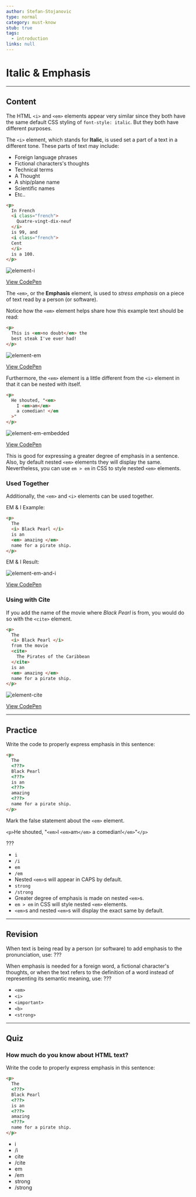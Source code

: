```yaml
---
author: Stefan-Stojanovic
type: normal
category: must-know
stub: true
tags:
  - introduction
links: null
---
```


# Italic & Emphasis


---

## Content

The HTML `<i>` and `<em>` elements appear very similar since they both have the same default CSS styling of `font-style: italic`. But they both have different purposes.

The `<i>` element, which stands for **Italic**, is used set a part of a text in a different tone. These parts of text may include:

- Foreign language phrases
- Fictional characters's thoughts
- Technical terms
- A Thought
- A ship/plane name
- Scientific names
- Etc..

```html
<p>
  In French
  <i class="french">
    Quatre-vingt-dix-neuf
  </i>
  is 99, and
  <i class="french">
  Cent
  </i>
  is a 100.
</p>
```

![element-i](https://img.enkipro.com/aaca1a40714529182438865cc92394a1.png)

[View CodePen](https://codepen.io/enkidevs/pen/MBJwMp)

The `<em>`, or the **Emphasis** element, is used to *stress emphasis* on a piece of text read by a person (or software).

Notice how the `<em>` element helps share how this example text should be read:

```html
<p>
  This is <em>no doubt</em> the
  best steak I've ever had!
</p>
```

![element-em](https://img.enkipro.com/6a585d9da53c624b03225ec7a33fb093.png)

[View CodePen](https://codepen.io/enkidevs/pen/NBdGKG)

Furthermore, the `<em>` element is a little different from the `<i>` element in that it can be nested with itself.

```html
<p>
  He shouted, "<em>
    I <em>am</em>
    a comedian! </em
  >"
</p>

```

![element-em-embedded](https://img.enkipro.com/a410e16d5de810a07e5fea383600bf25.png)

[View CodePen](https://codepen.io/enkidevs/pen/GBrpgb)

This is good for expressing a greater degree of emphasis in a sentence. Also, by default nested `<em>` elements they will display the same. Nevertheless, you can use `em > em` in CSS to style nested `<em>` elements.

### Used Together

Additionally, the `<em>` and `<i>` elements can be used together.

EM & I Example:

```html
<p>
  The
  <i> Black Pearl </i>
  is an
  <em> amazing </em>
  name for a pirate ship.
</p>
```

EM & I Result:

![element-em-and-i](https://img.enkipro.com/546f603fa4b9c2cacb6c1bab2ebff09d.png)

[View CodePen](https://codepen.io/enkidevs/pen/djNYYw)

### Using with Cite

If you add the name of the movie where *Black Pearl* is from, you would do so with the `<cite>` element.

```html
<p>
  The
  <i> Black Pearl </i>
  from the movie
  <cite>
    The Pirates of the Caribbean
  </cite>
  is an
  <em> amazing </em>
  name for a pirate ship.
</p>
```

![element-cite](https://img.enkipro.com/0ad2d499d7b1a5af2c49ebf3839a48dd.png)

[View CodePen](https://codepen.io/enkidevs/pen/GBrpoV)


---

## Practice

Write the code to properly express emphasis in this sentence:

```html
<p>
  The
  <???>
  Black Pearl
  <???>
  is an
  <???>
  amazing
  <???>
  name for a pirate ship.
</p>
```

Mark the false statement about the `<em>` element.

`<p>`He shouted, "`<em>`I `<em>`am`</em>` a comedian!`</em>`"`</p>`

???

- `i`
- `/i`
- `em`
- `/em`
- Nested `<em>`s will appear in CAPS by default.
- `strong`
- `/strong`
- Greater degree of emphasis is made on nested `<em>`s.
- `em > em` in CSS will style nested `<em>` elements.
- `<em>`s and nested `<em>`s will display the exact same by default.


---

## Revision

When text is being read by a person (or software) to add emphasis to the pronunciation, use: ???

When emphasis is needed for a foreign word, a fictional character's thoughts, or when the text refers to the definition of a word instead of representing its semantic meaning, use: ???

- `<em>`
- `<i>`
- `<important>`
- `<b>`
- `<strong>`


---

## Quiz

### How much do you know about HTML text?


Write the code to properly express emphasis in this sentence:

```html
<p>
  The
  <???>
  Black Pearl
  <???>
  is an
  <???>
  amazing
  <???>
  name for a pirate ship.
</p>
```

- i
- /i
- cite
- /cite
- em
- /em
- strong
- /strong
